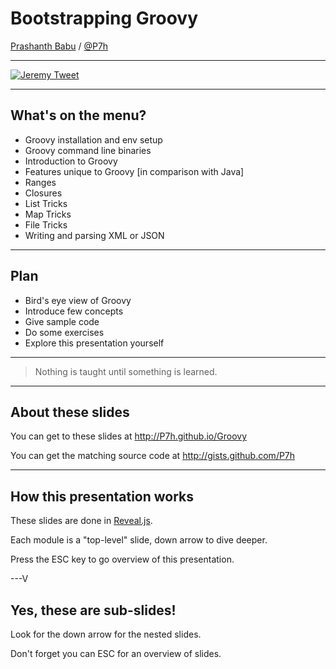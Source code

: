 # Bootstrapping Groovy


[Prashanth Babu](http://P7h.org) / [@P7h](http://twitter.com/P7h)


---

[![Jeremy Tweet](https://raw.github.com/P7h/P7h.github.io/master/Groovy/img/Tweet_Jeremy.png)](https://twitter.com/jeremyckahn/statuses/322390046491688960)

---

## What's on the menu?

* Groovy installation and env setup
* Groovy command line binaries
* Introduction to Groovy
* Features unique to Groovy [in comparison with Java]
* Ranges
* Closures
* List Tricks
* Map Tricks
* File Tricks
* Writing and parsing XML or JSON

---

## Plan

* Bird's eye view of Groovy
* Introduce few concepts
* Give sample code
* Do some exercises
* Explore this presentation yourself

---

> Nothing is taught until something is learned.

---

## About these slides
You can get to these slides at http://P7h.github.io/Groovy

You can get the matching source code at http://gists.github.com/P7h

---

## How this presentation works

These slides are done in [Reveal.js](http://lab.hakim.se/reveal-js).

Each module is a "top-level" slide, down arrow to dive deeper.

Press the ESC key to go overview of this presentation.

---V

<section data-background="#000000">
<h2>Yes, these are sub-slides!</h2>
<p>Look for the down arrow for the nested slides.</p>
<p>Don't forget you can ESC for an overview of slides.</p>
</section>